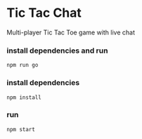 # Tic Tac Chat
Multi-player Tic Tac Toe game with live chat

### install dependencies and run

`npm run go`

### install dependencies

`npm install`

### run

`npm start`
